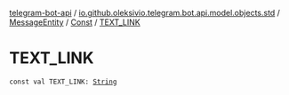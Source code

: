 [telegram-bot-api](../../../index.md) / [io.github.oleksivio.telegram.bot.api.model.objects.std](../../index.md) / [MessageEntity](../index.md) / [Const](index.md) / [TEXT_LINK](./-t-e-x-t_-l-i-n-k.md)

# TEXT_LINK

`const val TEXT_LINK: `[`String`](https://kotlinlang.org/api/latest/jvm/stdlib/kotlin/-string/index.html)